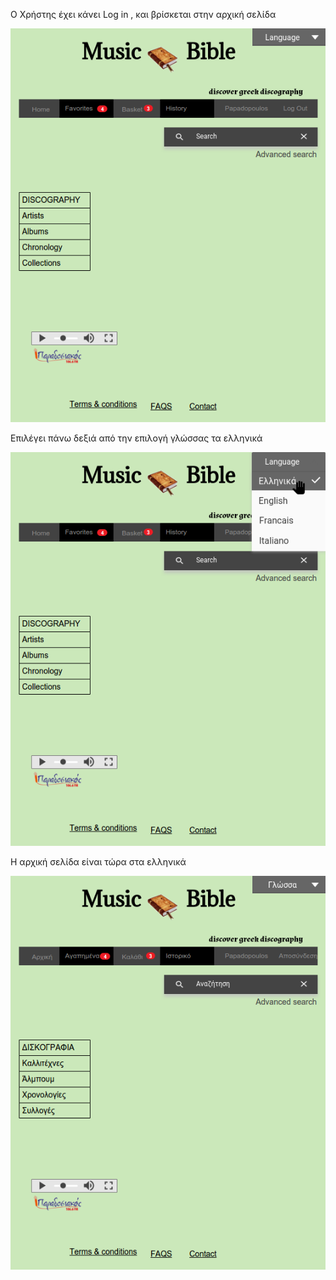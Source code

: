 O Χρήστης έχει κάνει Log in , και βρίσκεται στην αρχική σελίδα

![](https://github.com/dexiakyriou/Music-Bible/blob/master/mockups/Home_1.png)

Επιλέγει πάνω δεξιά από την επιλογή γλώσσας τα ελληνικά

![](https://github.com/dexiakyriou/Music-Bible/blob/master/mockups/Home_Language.png)

Η αρχική σελίδα είναι τώρα στα ελληνικά

![](https://github.com/dexiakyriou/Music-Bible/blob/master/mockups/Home_Greek.png)
